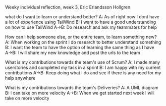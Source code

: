Weeky individual reflection, week 3, Eric Erlandsson Hollgren

what do I want to learn or understand better? 
A: As of right now I dont have a lot of experience using TailWind 
B: I want to have a good understanding on how to use TailWind 
A->B: Do research and ask my teammates for help

How can i help someone else, or the entire team, to learn something new? 
A: When working on the sprint I do research to better understand something  
B: I want the team to have the option of learning the same thing as I have  
A->B: I will share my new knowledge and post the urls to the team 

What is my contributions towards the team's use of Scrum? 
A: I made many userstories and completed my task in a sprint
B: I am happy with my current contributions
A->B: Keep doing what i do and see if there is any need for my help anywhere

What is my contributions towards the team's Deliveries? 
A: A UML diagram 
B: I can take on more velocity
A->B: When we get started next week I will take on more velocity
